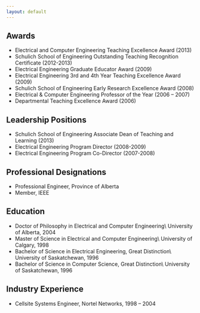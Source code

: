 ```yaml
---
layout: default
---
```


## Awards
- Electrical and Computer Engineering Teaching Excellence Award (2013)
- Schulich School of Engineering Outstanding Teaching Recognition Certificate (2012-2013)
- Electrical Engineering Graduate Educator Award (2009)
- Electrical Engineering 3rd and 4th Year Teaching Excellence Award (2009)
- Schulich School of Engineering Early Research Excellence Award (2008)
- Electrical & Computer Engineering Professor of the Year (2006 – 2007)
- Departmental Teaching Excellence Award (2006)

## Leadership Positions
- Schulich School of Engineering Associate Dean of Teaching and Learning (2013)
- Electrical Engineering Program Director (2008-2009)
- Electrical Engineering Program Co-Director (2007-2008)

## Professional Designations
- Professional Engineer, Province of Alberta
- Member, IEEE

## Education
- Doctor of Philosophy in Electrical and Computer Engineering\\ University of Alberta, 2004
- Master of Science in Electrical and Computer Engineering\\ University of Calgary, 1998
- Bachelor of Science in Electrical Engineering, Great Distinction\\ University of Saskatchewan, 1996
- Bachelor of Science in Computer Science, Great Distinction\\ University of Saskatchewan, 1996

## Industry Experience
- Cellsite Systems Engineer, Nortel Networks, 1998 – 2004

